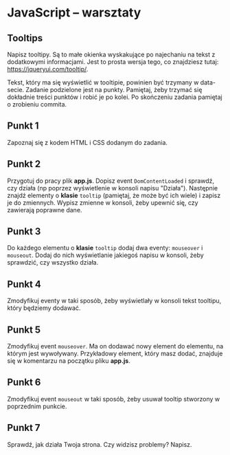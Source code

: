 # JavaScript &ndash; warsztaty
## Tooltips

Napisz tooltipy. Są to małe okienka wyskakujące po najechaniu na tekst z dodatkowymi informacjami. Jest to prosta wersja tego, co znajdziesz tutaj: https://jqueryui.com/tooltip/.

Tekst, który ma się wyświetlić w tooltipie, powinien być trzymany w data-secie.
Zadanie podzielone jest na punkty. Pamiętaj, żeby trzymać się dokładnie treści punktów i robić je po kolei.
Po skończeniu zadania pamiętaj o zrobieniu commita.

## Punkt 1
Zapoznaj się z kodem HTML i CSS dodanym do zadania.  

## Punkt 2
Przygotuj do pracy plik **app.js**. Dopisz event ```DomContentLoaded``` i sprawdź, czy działa (np poprzez wyświetlenie w konsoli napisu "Działa").
Następnie znajdź elementy o **klasie** ```tooltip``` (pamiętaj, że może być ich wiele) i zapisz je do zmiennych.
Wypisz zmienne w konsoli, żeby upewnić się, czy zawierają poprawne dane.

## Punkt 3
Do każdego elementu o **klasie** ```tooltip``` dodaj dwa eventy: ```mouseover``` i ```mouseout```. Dodaj do nich wyświetlanie jakiegoś napisu w konsoli, żeby sprawdzić, czy wszystko działa.

## Punkt 4
Zmodyfikuj eventy w taki sposób, żeby wyświetlały w konsoli tekst tooltipu, który będziemy dodawać.

## Punkt 5
Zmodyfikuj event ```mouseover```. Ma on dodawać nowy element do elementu, na którym jest wywoływany. Przykładowy element, który masz dodać, znajduje się w komentarzu na początku pliku **app.js**.

## Punkt 6
Zmodyfikuj event ```mouseout``` w taki sposób, żeby usuwał tooltip stworzony w poprzednim punkcie.

## Punkt 7
Sprawdź, jak działa Twoja strona. Czy widzisz problemy? Napisz.
